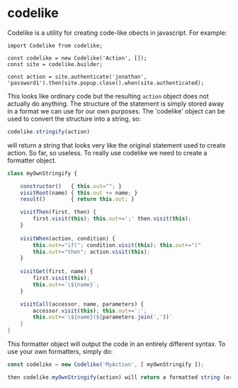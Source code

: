 # codelike

Codelike is a utility for creating code-like obects in javascript. For example:

```
import Codelike from codelike;

const codelike = new Codelike('Action', []);
const site = codelike.builder;

const action = site.authenticate('jonathan', 'password1').then(site.popup.close().when(site.authenticated);
```

This looks like ordinary code but the resulting `action` object does not actually do anything. The structure of the statement is simply stored away in a format we can use for our own purposes. The 'codelike' object can be used to convert the structure into a string, so:

```javascript
codelike.stringify(action)
```

will return a string that looks very like the original statement used to create action. So far, so useless. To really use codelike we need to create a formatter object.

```javascript
class myOwnStringify {

    constructor()   { this.out=""; }
    visitRoot(name) { this.out += name; }
    result()        { return this.out; }

    visitThen(first, then) { 
        first.visit(this); this.out+=';' then.visit(this); 
    }
    
    visitWhen(action, condition) {
        this.out+="if("; condition.visit(this); this.out+=")"
        this.out+="then"; action.visit(this);
    }
    
    visitGet(first, name) {
        first.visit(this);
        this.out+=`\${name}`;
    }

    visitCall(accessor, name, parameters) {
        accessor.visit(this); this.out+=':';
        this.out+=`\${name}(${parameters.join(','))`
    }
}
```

This formatter object will output the code in an entirely different syntax. To use your own formatters, simply do:

```javascript
const codelike = new Codelike('MyAction', [ myOwnStringify ]);

then codelike.myOwnStringify(action) will return a formatted string (or any other type of object) to your own requirements as formatted by myOwnStringify.
```
